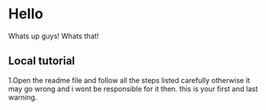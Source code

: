 # Hello

Whats up guys!
Whats that!

## Local tutorial

1.Open the readme file and follow all the steps listed carefully otherwise it may go wrong and i wont be responsible for it then. this is your first and last warning.